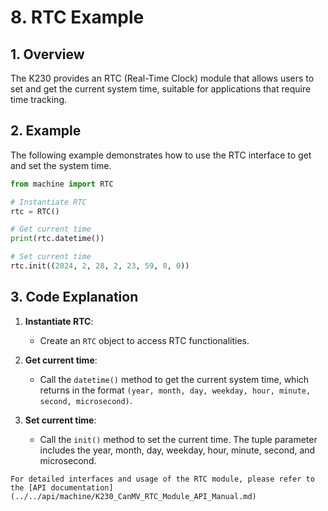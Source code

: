 # 8. RTC Example

## 1. Overview

The K230 provides an RTC (Real-Time Clock) module that allows users to set and get the current system time, suitable for applications that require time tracking.

## 2. Example

The following example demonstrates how to use the RTC interface to get and set the system time.

```python
from machine import RTC

# Instantiate RTC
rtc = RTC()

# Get current time
print(rtc.datetime())

# Set current time
rtc.init((2024, 2, 28, 2, 23, 59, 0, 0))
```

## 3. Code Explanation

1. **Instantiate RTC**:
   - Create an `RTC` object to access RTC functionalities.

1. **Get current time**:
   - Call the `datetime()` method to get the current system time, which returns in the format `(year, month, day, weekday, hour, minute, second, microsecond)`.

1. **Set current time**:
   - Call the `init()` method to set the current time. The tuple parameter includes the year, month, day, weekday, hour, minute, second, and microsecond.

```{admonition} Tip
For detailed interfaces and usage of the RTC module, please refer to the [API documentation](../../api/machine/K230_CanMV_RTC_Module_API_Manual.md)
```
